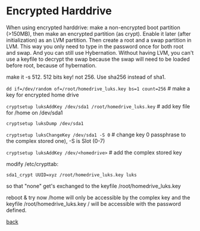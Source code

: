 Encrypted Harddrive
===================

When using encrypted harddrive: make a non-encrypted boot partition (>150MB), then make an encrypted partition (as crypt). Enable it later (after initialization) as an LVM partition. Then create a root and a swap partition in LVM. This way you only  need to type in the password once for both root and swap. And you can still use Hybernation. Without having LVM, you can't use a keyfile to decrypt the swap because the swap will need to be loaded before root, because of hybernation.

make it -s 512. 512 bits key! not 256. Use sha256 instead of sha1.

`dd if=/dev/random of=/root/homedrive_luks.key bs=1 count=256`	# make a key for encrypted home drive

`cryptsetup luksAddKey /dev/sda1 /root/homedrive_luks.key`	# add key file for /home on /dev/sda1

`cryptsetup luksDump /dev/sda1`

`cryptsetup luksChangeKey /dev/sda1 -S 0`	# change key 0 passphrase to the complex stored one), -S is Slot (0-7)

`cryptsetup luksAddKey /dev/<homedrive>`	# add the complex stored key

modify /etc/crypttab:

	sda1_crypt UUID=xyz /root/homedrive_luks.key luks

so that "none" get's exchanged to the keyfile /root/homedrive_luks.key

reboot & try
now /home will only be accessible by the complex key and the keyfile /root/homedrive_luks.key
/ will be accessible with the password defined.

[back](./)

